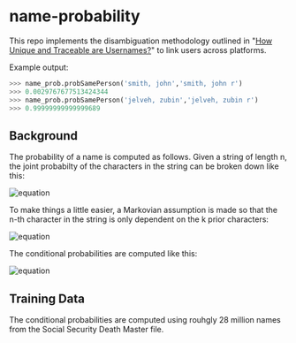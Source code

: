 name-probability
================

This repo implements the disambiguation methodology outlined in "<a href="http://planete.inrialpes.fr/papers/high_entropy.pdf">How Unique and Traceable are Usernames?</a>" to link users across platforms. 

Example output:

```python
>>> name_prob.probSamePerson('smith, john','smith, john r')
>>> 0.0029767677513424344
>>> name_prob.probSamePerson('jelveh, zubin','jelveh, zubin r')
>>> 0.99999999999999689
```

Background
-----------

The probability of a name is computed as follows. Given a string of length n, the joint probabilty of the characters in the string can be broken down like this:

![equation](http://www.sciweavers.org/upload/Tex2Img_1385225204/eqn.png)

To make things a little easier, a Markovian assumption is made so that the n-th character in the string is only dependent on the k prior characters:

![equation](http://www.sciweavers.org/upload/Tex2Img_1385225220/eqn.png)

The conditional probabilities are computed like this:

![equation](http://www.sciweavers.org/upload/Tex2Img_1385226637/eqn.png)


Training Data
--------------

The conditional probabilities are computed using rouhgly 28 million names from the Social Security Death Master file.